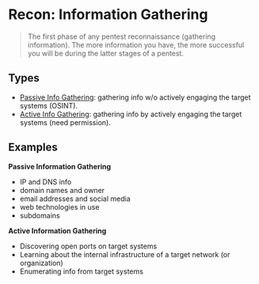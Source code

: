 # Recon: Information Gathering

> The first phase of any pentest reconnaissance (gathering information). The more information you have, the more successful you will be during the latter stages of a pentest.

## Types

- [Passive Info Gathering](https://github.com/GregKedrovsky/Hacking/blob/main/01_Recon/recon1_passive.md#passive-recon): gathering info w/o actively engaging the target systems (OSINT).
- [Active Info Gathering](https://github.com/GregKedrovsky/Hacking/blob/main/01_Recon/recon2_active.md): gathering info by actively engaging the target systems (need permission).

## Examples

**Passive Information Gathering**
- IP and DNS info
- domain names and owner
- email addresses and social media
- web technologies in use
- subdomains

**Active Information Gathering**
- Discovering open ports on target systems
- Learning about the internal infrastructure of a target network (or organization)
- Enumerating info from target systems
